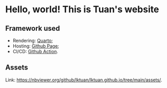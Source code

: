 # Hello, world! This is Tuan's website

## Framework used

* Rendering: [Quarto](https://quarto.org/);
* Hosting: [Github Page](https://pages.github.com/);
* CI/CD: [Github Action](https://github.com/features/actions).

## Assets

Link: <https://nbviewer.org/github/lktuan/lktuan.github.io/tree/main/assets/>.
